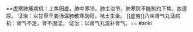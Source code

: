 ==虚寒肺痿病机：上焦阳虚，肺中寒冷。肺主治节，肺寒则不能制约下焦，故遗尿。
证治：以甘草干姜汤温肺散寒助阳，培土生金。
[[虚劳]]八味肾气丸证病机：肾气不足，肾不固涩。
证治：以肾气丸温补肾气。== 
#anki